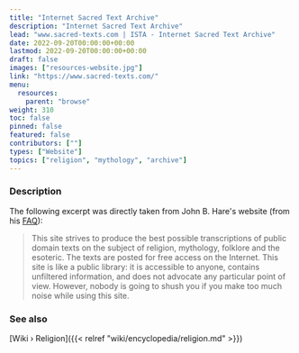 ```yaml
---
title: "Internet Sacred Text Archive"
description: "Internet Sacred Text Archive"
lead: "www.sacred-texts.com | ISTA - Internet Sacred Text Archive"
date: 2022-09-20T00:00:00+00:00
lastmod: 2022-09-20T00:00:00+00:00
draft: false
images: ["resources-website.jpg"]
link: "https://www.sacred-texts.com/"
menu:
  resources:
    parent: "browse"
weight: 310
toc: false
pinned: false
featured: false
contributors: [""]
types: ["Website"]
topics: ["religion", "mythology", "archive"]
---
```


### Description

The following excerpt was directly taken from John B. Hare's website (from his [FAQ](https://www.sacred-texts.com/faq.htm)):

> This site strives to produce the best possible transcriptions of public domain texts on the subject of religion, mythology, folklore and the esoteric. The texts are posted for free access on the Internet. This site is like a public library: it is accessible to anyone, contains unfiltered information, and does not advocate any particular point of view. However, nobody is going to shush you if you make too much noise while using this site.

### See also

[Wiki › Religion]({{< relref "wiki/encyclopedia/religion.md" >}})</br>
